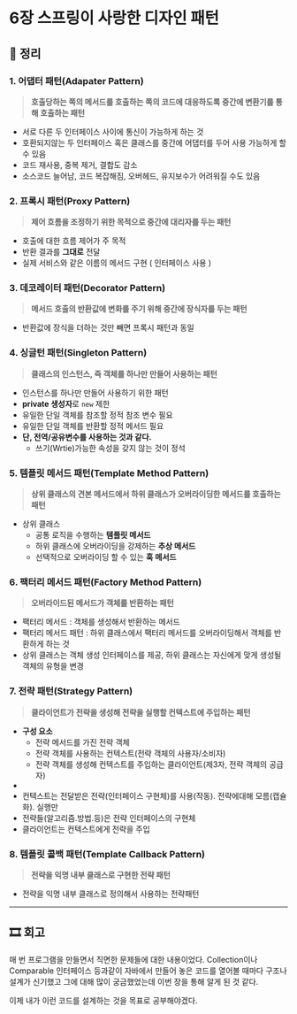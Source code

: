 # 6장 스프링이 사랑한 디자인 패턴

## 📝 정리

### 1. 어댑터 패턴(Adapater Pattern)
> **호출당하는 쪽의 메서드를 호출하는 쪽의 코드에 대응하도록 중간에 변환기를 통해 호출하는 패턴**
- 서로 다른 두 인터페이스 사이에 통신이 가능하게 하는 것
- 호환되지않는 두 인터페이스 혹은 클래스를 중간에 어댑터를 두어 사용 가능하게 할 수 있음
- 코드 재사용, 중복 제거, 결합도 감소
- 소스코드 늘어남, 코드 복잡해짐, 오버헤드, 유지보수가 어려워질 수도 있음

### 2. 프록시 패턴(Proxy Pattern)
> **제어 흐름을 조정하기 위한 목적으로 중간에 대리자를 두는 패턴**
- 호출에 대한 흐름 제어가 주 목적
- 반환 결과를 **그대로** 전달
- 실제 서비스와 같은 이름의 메서드 구현 ( 인터페이스 사용 )

### 3. 데코레이터 패턴(Decorator Pattern)
> **메서드 호출의 반환값에 변화를 주기 위해 중간에 장식자를 두는 패턴**
- 반환값에 장식을 더하는 것만 빼면 프록시 패턴과 동일

### 4. 싱글턴 패턴(Singleton Pattern)
> **클래스의 인스턴스, 즉 객체를 하나만 만들어 사용하는 패턴**
- 인스턴스를 하나만 만들어 사용하기 위한 패턴
- **private 생성자**로 `new` 제한
- 유일한 단일 객체를 참조할 정적 참조 변수 필요
- 유일한 단일 객체를 반환할 정적 메서드 필요
- **단, 전역/공유변수를 사용하는 것과 같다.**
  - 쓰기(Wrtie)가능한 속성을 갖지 않는 것이 정석

### 5. 템플릿 메서드 패턴(Template Method Pattern)
> **상위 클래스의 견본 메서드에서 하위 클래스가 오버라이딩한 메서드를 호출하는 패턴**
- 상위 클래스
  - 공통 로직을 수행하는 **템플릿 메서드**
  - 하위 클래스에 오버라이딩을 강제하는 **추상 메서드**
  - 선택적으로 오버라이딩 할 수 있는 **훅 메서드**

### 6. 팩터리 메서드 패턴(Factory Method Pattern)
> **오버라이드된 메서드가 객체를 반환하는 패턴**
- 팩터리 메서드 : 객체를 생성해서 반환하는 메서드
- 팩터리 메서드 패턴 : 하위 클래스에서 팩터리 메서드를 오버라이딩해서 객체를 반환하게 하는 것
- 상위 클래스는 객체 생성 인터페이스를 제공, 하위 클래스는 자신에게 맞게 생성될 객체의 유형을 변경

### 7. 전략 패턴(Strategy Pattern)
> **클라이언트가 전략을 생성해 전략을 실행할 컨텍스트에 주입하는 패턴**
- **구성 요소**
  - 전략 메서드를 가진 전략 객체
  - 전략 객체를 사용하는 컨텍스트(전략 객체의 사용자/소비자)
  - 전략 객체를 생성해 컨텍스트를 주입하는 클라이언트(제3자, 전략 객체의 공급자)
- 
- 컨텍스트는 전달받은 전략(인터페이스 구현체)를 사용(작동). 전략에대해 모름(캡슐화). 실행만
- 전략들(알고리즘.방법.등)은 전략 인터페이스의 구현체
- 클라이언트는 컨텍스트에게 전략을 주입

### 8. 템플릿 콜백 패턴(Template Callback Pattern)
> **전략을 익명 내부 클래스로 구현한 전략 패턴**
- 전략을 익명 내부 클래스로 정의해서 사용하는 전략패턴

--- 

## 🎞 회고

매 번 프로그램을 만들면서 직면한 문제들에 대한 내용이었다.
Collection이나 Comparable 인터페이스 등과같이 자바에서 만들어 놓은 코드를
열어볼 때마다 구조나 설계가 신기했고 그에 대해 많이 궁금했었는데 이번 장을 통해
알게 된 것 같다.

이제 내가 이런 코드를 설계하는 것을 목표로 공부해야겠다.